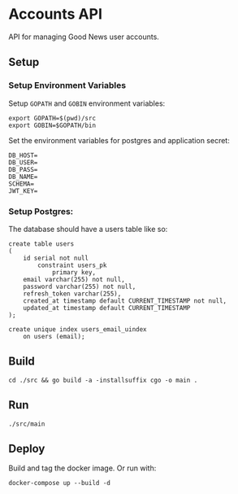 # Accounts API

API for managing Good News user accounts.

## Setup

### Setup Environment Variables

Setup `GOPATH` and `GOBIN` environment variables:
```shell script
export GOPATH=$(pwd)/src
export GOBIN=$GOPATH/bin
```

Set the environment variables for postgres and application secret:
```.env
DB_HOST=
DB_USER=
DB_PASS=
DB_NAME=
SCHEMA=
JWT_KEY=
```

### Setup Postgres:
The database should have a users table like so:
```postgresql
create table users
(
	id serial not null
		constraint users_pk
			primary key,
	email varchar(255) not null,
	password varchar(255) not null,
	refresh_token varchar(255),
	created_at timestamp default CURRENT_TIMESTAMP not null,
	updated_at timestamp default CURRENT_TIMESTAMP
);

create unique index users_email_uindex
	on users (email);
```

## Build
```shell script
cd ./src && go build -a -installsuffix cgo -o main .
```

## Run
```shell script
./src/main
```

## Deploy
Build and tag the docker image. Or run with:
```shell script
docker-compose up --build -d
```